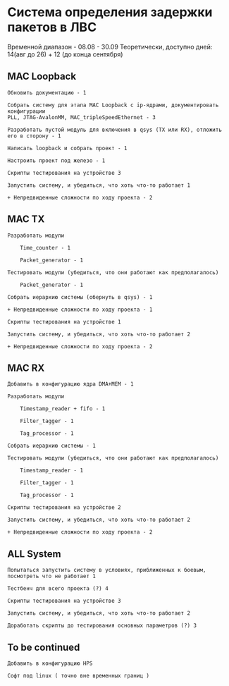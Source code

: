 Система определения задержки пакетов в ЛВС
=========================================

Временной диапазон - 08.08 - 30.09
Теоретически, доступно дней: 14(авг до 26) + 12 (до конца сентября)

MAC Loopback
------------

	Обновить документацию - 1

	Собрать систему для этапа MAC Loopback c ip-ядрами, документировать конфигурации
	PLL, JTAG-AvalonMM, MAC_tripleSpeedEthernet - 3

	Разработать пустой модуль для включения в qsys (TX или RX), отложить его в сторону - 1

	Написать loopback и собрать проект - 1

	Настроить проект под железо - 1

	Скрипты тестирования на устройстве 3

	Запустить систему, и убедиться, что хоть что-то работает 1

	+ Непредвиденные сложности по ходу проекта - 2

MAC TX
------

	Разработать модули

		Time_counter - 1

		Packet_generator - 1

	Тестировать модули (убедиться, что они работают как предполагалось)

		Packet_generator - 1

	Собрать иерархию системы (обернуть в qsys) - 1

	+ Непредвиденные сложности по ходу проекта - 1

	Скрипты тестирования на устройстве 1

	Запустить систему, и убедиться, что хоть что-то работает 2

	+ Непредвиденные сложности по ходу проекта - 2


MAC RX
------

	Добавить в конфигурацию ядра DMA+MEM - 1

	Разработать модули

		Timestamp_reader + fifo - 1

		Filter_tagger - 1

		Tag_processor - 1

	Собрать иерархию системы - 1

	Тестировать модули (убедиться, что они работают как предполагалось)

		Timestamp_reader - 1

		Filter_tagger - 1

		Tag_processor - 1

	Скрипты тестирования на устройстве 2

	Запустить систему, и убедиться, что хоть что-то работает 2

	+ Непредвиденные сложности по ходу проекта - 2


ALL System
----------

	Попытаться запустить систему в условиях, приближенных к боевым, посмотреть что не работает 1

	Тестбенч для всего проекта (?) 4

	Скрипты тестирования на устройстве 3

	Запустить систему, и убедиться, что хоть что-то работает 2

	Доработать скрипты до тестирования основных параметров (?) 3


To be continued
---------------

	Добавить в конфигурацию HPS

	Софт под linux ( точно вне временных границ )